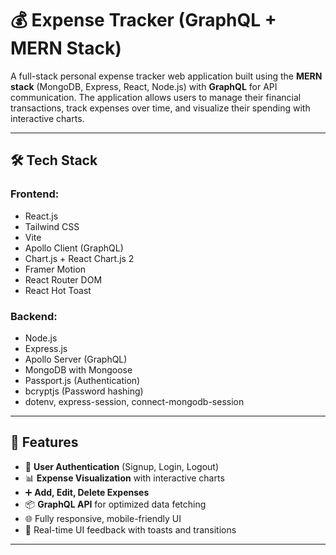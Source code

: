 # 💰 Expense Tracker (GraphQL + MERN Stack)

A full-stack personal expense tracker web application built using the **MERN stack** (MongoDB, Express, React, Node.js) with **GraphQL** for API communication. The application allows users to manage their financial transactions, track expenses over time, and visualize their spending with interactive charts.

---

## 🛠️ Tech Stack

### Frontend:
- React.js
- Tailwind CSS
- Vite
- Apollo Client (GraphQL)
- Chart.js + React Chart.js 2
- Framer Motion
- React Router DOM
- React Hot Toast

### Backend:
- Node.js
- Express.js
- Apollo Server (GraphQL)
- MongoDB with Mongoose
- Passport.js (Authentication)
- bcryptjs (Password hashing)
- dotenv, express-session, connect-mongodb-session

---

## 🚀 Features

- 🔐 **User Authentication** (Signup, Login, Logout)
- 📊 **Expense Visualization** with interactive charts
- ➕ **Add, Edit, Delete Expenses**
- 📦 **GraphQL API** for optimized data fetching
- 🌐 Fully responsive, mobile-friendly UI
- 🧠 Real-time UI feedback with toasts and transitions

---




